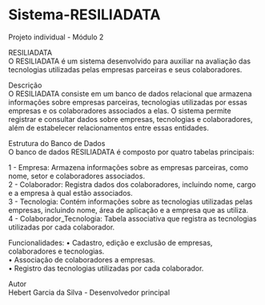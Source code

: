 # Sistema-RESILIADATA
Projeto individual - Módulo 2

RESILIADATA <br>
O RESILIADATA é um sistema desenvolvido para auxiliar na avaliação das tecnologias utilizadas pelas empresas parceiras e seus colaboradores.<br>

Descrição<br>
O RESILIADATA consiste em um banco de dados relacional que armazena informações sobre empresas parceiras, tecnologias utilizadas por essas empresas e os colaboradores associados a elas. O sistema permite registrar e consultar dados sobre empresas, tecnologias e colaboradores, além de estabelecer relacionamentos entre essas entidades.<br>

Estrutura do Banco de Dados<br>
O banco de dados RESILIADATA é composto por quatro tabelas principais:<br>

1 - Empresa: Armazena informações sobre as empresas parceiras, como nome, setor e colaboradores associados.<br>
2 - Colaborador: Registra dados dos colaboradores, incluindo nome, cargo e a empresa à qual estão associados.<br>
3 - Tecnologia: Contém informações sobre as tecnologias utilizadas pelas empresas, incluindo nome, área de aplicação e a empresa que as utiliza.<br>
4 - Colaborador_Tecnologia: Tabela associativa que registra as tecnologias utilizadas por cada colaborador.<br>

Funcionalidades:
• Cadastro, edição e exclusão de empresas, colaboradores e tecnologias.<br>
• Associação de colaboradores a empresas.<br>
• Registro das tecnologias utilizadas por cada colaborador.<br>

Autor<br>
Hebert Garcia da Silva - Desenvolvedor principal<br>
